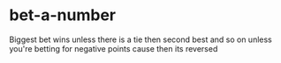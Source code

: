 # bet-a-number
Biggest bet wins unless there is a tie then second best and so on unless you're betting for negative points cause then its reversed
